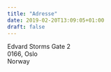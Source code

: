 ```yaml
---
title: "Adresse"
date: 2019-02-20T13:09:05+01:00
draft: false
---
```


Edvard Storms Gate 2<br>
0166, Oslo<br>
Norway
